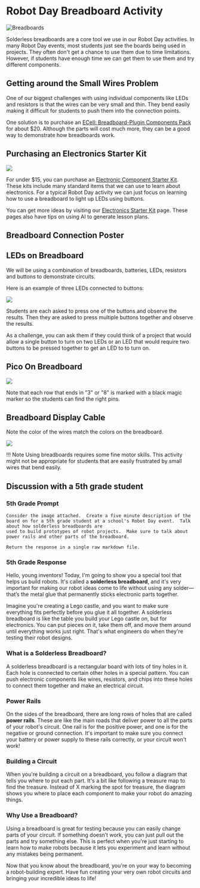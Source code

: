 # Robot Day Breadboard Activity

![Breadboards](../img/breadboards.png)

Solderless breadboards are a core tool we use in our Robot Day
activities.  In many Robot Day events, most students just see the boards being used in projects.  They often don't get a chance to use them due to time
limitations.  However, if students have enough time we can
get them to use them and try different components.

## Getting around the Small Wires Problem

One of our biggest challenges with using individual components like LEDs and resistors is that the wires can be very small and thin.  They bend easily making it difficult for students to push them into the connection points.

One solution is to purchase an [ECell: Breadboard-Plugin Components Pack](https://www.dfrobot.com/product-1386.html) for about $20.  Although the parts
will cost much more, they can be a good way to demonstrate how breadboards work.

## Purchasing an Electronics Starter Kit

![](../img/electronics-starter-kit.png)

For under $15, you can purchase an [Electronic Component Starter Kit](https://www.ebay.com/itm/314928530461).  These kits include many standard
items that we can use to learn about electronics.  For a typical
Robot Day activity we can just focus on learning how to use
a breadboard to light up LEDs using buttons.

You can get more ideas by visiting our [Electronics Starter Kit](./electronics-starter-kit.md) page.  These pages also have tips
on using AI to generate lesson plans.

## Breadboard Connection Poster

## LEDs on Breadboard

We will be using a combination of breadboards, batteries, LEDs, resistors and buttons to demonstrate circuits.

Here is an example of three LEDs connected to buttons:

![](../img/leds-on-breadboard.jpg)

Students are each asked to press one of the buttons and
observe the results.  Then they are asked to press multiple buttons together and observe the results.

As a challenge, you can ask them if they could think of
a project that would allow a single button to turn on two
LEDs or an LED that would require two buttons to be pressed together to get an LED to to turn on.

## Pico On Breadboard

![](../img/color-coded-breadboard.jpg)

Note that each row that ends in "3" or "8" is marked with a
black magic marker so the students can find the right pins.

## Breadboard Display Cable

Note the color of the wires match the colors on the breadboard.

![](../img/breadboard-display-cable.jpg)

!!! Note
    Using breadboards requires some fine motor skills.  This activity might not be appropriate for students that are easily frustrated
    by small wires that bend easily.

## Discussion with a 5th grade student

### 5th Grade Prompt

```
Consider the image attached.  Create a five minute description of the board on for a 5th grade student at a school's Robot Day event.  Talk about how solderless breadboards are
used to build prototypes of robot projects.  Make sure to talk about power rails and other parts of the breadboard.

Return the response in a single raw markdown file.
```

### 5th Grade Response

Hello, young inventors! Today, I'm going to show you a special tool that helps us build robots. It's called a **solderless breadboard**, and it's very important for making our robot ideas come to life without using any solder—that’s the metal glue that permanently sticks electronic parts together.

Imagine you're creating a Lego castle, and you want to make sure everything fits perfectly before you glue it all together. A solderless breadboard is like the table you build your Lego castle on, but for electronics. You can put pieces on it, take them off, and move them around until everything works just right. That's what engineers do when they're testing their robot designs.

### What is a Solderless Breadboard?

A solderless breadboard is a rectangular board with lots of tiny holes in it. Each hole is connected to certain other holes in a special pattern. You can push electronic components like wires, resistors, and chips into these holes to connect them together and make an electrical circuit.

### Power Rails

On the sides of the breadboard, there are long rows of holes that are called **power rails**. These are like the main roads that deliver power to all the parts of your robot's circuit. One rail is for the positive power, and one is for the negative or ground connection. It's important to make sure you connect your battery or power supply to these rails correctly, or your circuit won't work!

### Building a Circuit

When you're building a circuit on a breadboard, you follow a diagram that tells you where to put each part. It's a bit like following a treasure map to find the treasure. Instead of X marking the spot for treasure, the diagram shows you where to place each component to make your robot do amazing things.

### Why Use a Breadboard?

Using a breadboard is great for testing because you can easily change parts of your circuit. If something doesn’t work, you can just pull out the parts and try something else. This is perfect when you're just starting to learn how to make robots because it lets you experiment and learn without any mistakes being permanent.

Now that you know about the breadboard, you're on your way to becoming a robot-building expert. Have fun creating your very own robot circuits and bringing your incredible ideas to life!
